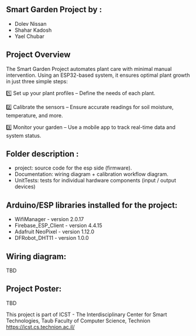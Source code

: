 ## Smart Garden Project by :  
* Dolev Nissan 
* Shahar Kadosh
* Yael Chubar
  
## Project Overview
The Smart Garden Project automates plant care with minimal manual intervention. Using an ESP32-based system, it ensures optimal plant growth in just three simple steps:

1️⃣ Set up your plant profiles – Define the needs of each plant.

2️⃣ Calibrate the sensors – Ensure accurate readings for soil moisture, temperature, and more.

3️⃣ Monitor your garden – Use a mobile app to track real-time data and system status.

 
## Folder description :
* project: source code for the esp side (firmware).
* Documentation: wiring diagram + calibration workflow diagram.
* UnitTests: tests for individual hardware components (input / output devices)

## Arduino/ESP libraries installed for the project:
* WifiManager - version 2.0.17
* Firebase_ESP_Client - version 4.4.15
* Adafruit NeoPixel - version 1.12.0
* DFRobot_DHT11 - version 1.0.0

## Wiring diagram: 
TBD

## Project Poster:
TBD
 
This project is part of ICST - The Interdisciplinary Center for Smart Technologies, Taub Faculty of Computer Science, Technion
https://icst.cs.technion.ac.il/
